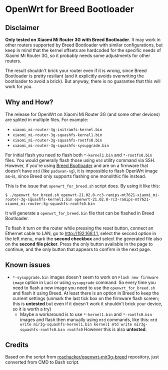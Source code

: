 # OpenWrt for Breed Bootloader

## Disclaimer

**Only tested on Xiaomi Mi Router 3G with Breed Bootloader**. It may work in
other routers supported by Breed Bootloader with similar configurations, but
keep in mind that the kernel offsets are hardcoded for the specific needs of
Xiaomi Mi Router 3G, so it probably needs some adjustments for other routers.

The result shouldn't brick your router even if it is wrong, since Breed
Bootloader is pretty resiliant (and it explicitly avoids overwriting the
bootloader to avoid a brick). But anyway, there is no guarantee that this will
work for you.

## Why and How?

The release for OpenWrt on Xiaomi Mi Router 3G (and some other devices) are
splited in multiple files. For example:

- `xiaomi_mi-router-3g-initramfs-kernel.bin`
- `xiaomi_mi-router-3g-squashfs-kernel1.bin`
- `xiaomi_mi-router-3g-squashfs-rootfs0.bin`
- `xiaomi_mi-router-3g-squashfs-sysupgrade.bin`

For initial flash you need to flash both `*-kernel1.bin` and `*-rootfs0.bin`
files. You would generally flash those using `mtd` utility command via SSH.
However, if you're using [Breed Bootloader](https://breed.hackpascal.net/) and
are on a firmware that doesn't have `mtd` (like `padavan-ng`), it is impossible
to flash OpenWrt image as-is, since Breed only supports flashing one monolithic
file instead.

This is the issue that `openwrt_for_breed.sh` script does. By using it like
this:

```
$ ./openwrt_for_breed.sh openwrt-21.02.0-rc3-ramips-mt7621-xiaomi_mi-router-3g-squashfs-kernel1.bin openwrt-21.02.0-rc3-ramips-mt7621-xiaomi_mi-router-3g-squashfs-rootfs0.bin
```

It will generate a `openwrt_for_breed.bin` file that can be flashed in Breed
Bootloader.

To flash it turn on the router while pressing the reset button, connect an
Ethernet cable to LAN, go to http://192.168.1.1, select the second option in the
left menu, mark the **second checkbox** and select the generated file also on
the **second file picker**. Press the only button available in the page to
continue, and the only button that appears to confirm in the next page.

## Known issues

- `*-sysupgrade.bin` images doesn't seem to work on `Flash new firmware image`
  option in Luci or using `sysupgrade` command. So every time you need to flash
  a new image you need to use the `openwrt_for_breed.sh` and flash it using
  Breed. At least there is an option in Breed to keep the current settings
  (unmark the last tick box on the firmware flash screen; this is **untested**
  but even if it doesn't work it shouldn't brick your device, so it is worth a
  try)
  + Maybe a workaround is to use `*-kernel1.bin` and `*-rootfs0.bin` images and
    flash then manually using `mtd` commands, like this: ``` mtd write
    mir3g-squashfs-kernel1.bin kernel1 mtd write mir3g-squashfs-rootfs0.bin
    rootfs0 ``` However this is also **untested**.

## Credits

Based on the script from
[roschacker/openwrt-mir3g-breed](https://github.com/roschacker/openwrt-mir3g-breed)
repository, just converted from CMD to Bash script.

